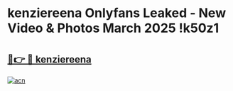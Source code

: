 # kenziereena Onlyfans Leaked - New Video & Photos March 2025 !k50z1

# <h2><a href="https://1r59z6.iuczelnia.edu.pl?title=kenziereena&ref=k50z1">🔗👉 🔴 kenziereena</a></h2>

[![acn](https://github.com/user-attachments/assets/0f9c940e-d8b0-45ae-aac7-cd30a18b3e1c)](https://1r59z6.iuczelnia.edu.pl?title=kenziereena&ref=k50z1)

